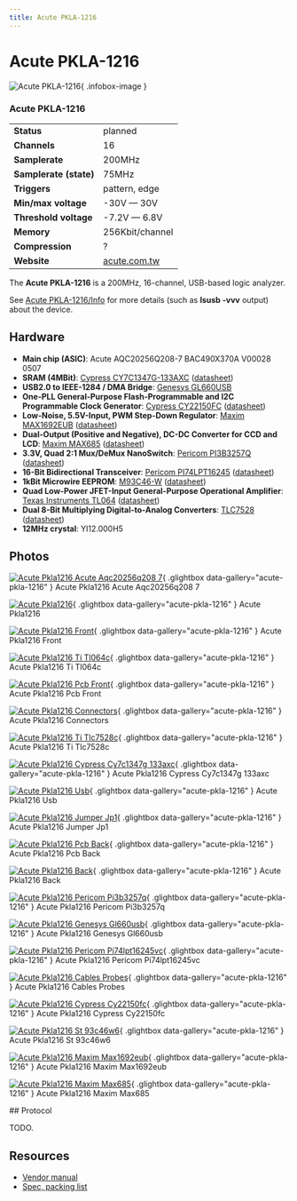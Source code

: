```yaml
---
title: Acute PKLA-1216
---
```


# Acute PKLA-1216

<div class="infobox" markdown>

![Acute PKLA-1216](./img/Acute_pkla1216_acute_aqc20256q208_7.jpg){ .infobox-image }

### Acute PKLA-1216

| | |
|---|---|
| **Status** | planned |
| **Channels** | 16 |
| **Samplerate** | 200MHz |
| **Samplerate (state)** | 75MHz |
| **Triggers** | pattern, edge |
| **Min/max voltage** | -30V — 30V |
| **Threshold voltage** | -7.2V — 6.8V |
| **Memory** | 256Kbit/channel |
| **Compression** | ? |
| **Website** | [acute.com.tw](http://www.acute.com.tw/product/la.php) |

</div>

The **Acute PKLA-1216** is a 200MHz, 16-channel, USB-based logic analyzer.

See [Acute PKLA-1216/Info](https://sigrok.org/wiki/Acute_PKLA-1216/Info) for more details (such as **lsusb -vvv** output) about the device.

## Hardware
- **Main chip (ASIC)**: Acute AQC20256Q208-7 BAC490X370A V00028 0507
- **SRAM (4MBit)**: [Cypress CY7C1347G-133AXC](http://www.cypress.com/?mpn=CY7C1347G-133AXC) ([datasheet](http://www.cypress.com/?docID=23463))
- **USB2.0 to IEEE-1284 / DMA Bridge**: [Genesys GL660USB](http://www.genesyslogic.com/_en/News%20message.php?id=108)
- **One-PLL General-Purpose Flash-Programmable and I2C Programmable Clock Generator**: [Cypress CY22150FC](http://www.cypress.com/?mpn=CY22150FZXC) ([datasheet](http://www.cypress.com/?docID=31685))
- **Low-Noise, 5.5V-Input, PWM Step-Down Regulator**: [Maxim MAX1692EUB](http://www.maxim-ic.com/datasheet/index.mvp/id/1932/t/al) ([datasheet](http://datasheets.maxim-ic.com/en/ds/MAX1692.pdf))
- **Dual-Output (Positive and Negative), DC-DC Converter for CCD and LCD**: [Maxim MAX685](http://www.maxim-ic.com/datasheet/index.mvp/id/1859) ([datasheet](http://datasheets.maxim-ic.com/en/ds/MAX685.pdf))
- **3.3V, Quad 2:1 Mux/DeMux NanoSwitch**: [Pericom PI3B3257Q](http://www.pericom.com/products/switch/digital/PI3B3257/) ([datasheet](http://www.pericom.com/pdf/datasheets/PI3B3257.pdf))
- **16-Bit Bidirectional Transceiver**: [Pericom PI74LPT16245](http://www.pericom.com/products/logic/PI74LPT16245/) ([datasheet](http://www.pericom.com/pdf/datasheets/PI74LPT16245.pdf))
- **1kBit Microwire EEPROM**: [M93C46-W](http://www.st.com/internet/mcu/product/63991.jsp) ([datasheet](http://www.st.com/internet/com/TECHNICAL_RESOURCES/TECHNICAL_LITERATURE/DATASHEET/CD00001142.pdf))
- **Quad Low-Power JFET-Input General-Purpose Operational Amplifier**: [Texas Instruments TL064](http://www.ti.com/product/tl064) ([datasheet](http://www.ti.com/lit/gpn/tl064))
- **Dual 8-Bit Multiplying Digital-to-Analog Converters**: [TLC7528](http://www.ti.com/product/tlc7528) ([datasheet](http://www.ti.com/lit/gpn/tlc7528))
- **12MHz crystal**: YI12.000H5

## Photos

<div class="photo-grid" markdown>

[![Acute Pkla1216 Acute Aqc20256q208 7](./img/Acute_pkla1216_acute_aqc20256q208_7.jpg)](./img/Acute_pkla1216_acute_aqc20256q208_7.jpg "Acute Pkla1216 Acute Aqc20256q208 7"){ .glightbox data-gallery="acute-pkla-1216" }
<span class="caption">Acute Pkla1216 Acute Aqc20256q208 7</span>

[![Acute Pkla1216](./img/Acute_pkla1216.jpg)](./img/Acute_pkla1216.png "Acute Pkla1216"){ .glightbox data-gallery="acute-pkla-1216" }
<span class="caption">Acute Pkla1216</span>

[![Acute Pkla1216 Front](./img/Acute_pkla1216_front.jpg)](./img/Acute_pkla1216_front.jpg "Acute Pkla1216 Front"){ .glightbox data-gallery="acute-pkla-1216" }
<span class="caption">Acute Pkla1216 Front</span>

[![Acute Pkla1216 Ti Tl064c](./img/Acute_pkla1216_ti_tl064c.jpg)](./img/Acute_pkla1216_ti_tl064c.jpg "Acute Pkla1216 Ti Tl064c"){ .glightbox data-gallery="acute-pkla-1216" }
<span class="caption">Acute Pkla1216 Ti Tl064c</span>

[![Acute Pkla1216 Pcb Front](./img/Acute_pkla1216_pcb_front.jpg)](./img/Acute_pkla1216_pcb_front.jpg "Acute Pkla1216 Pcb Front"){ .glightbox data-gallery="acute-pkla-1216" }
<span class="caption">Acute Pkla1216 Pcb Front</span>

[![Acute Pkla1216 Connectors](./img/Acute_pkla1216_connectors.jpg)](./img/Acute_pkla1216_connectors.jpg "Acute Pkla1216 Connectors"){ .glightbox data-gallery="acute-pkla-1216" }
<span class="caption">Acute Pkla1216 Connectors</span>

[![Acute Pkla1216 Ti Tlc7528c](./img/Acute_pkla1216_ti_tlc7528c.jpg)](./img/Acute_pkla1216_ti_tlc7528c.jpg "Acute Pkla1216 Ti Tlc7528c"){ .glightbox data-gallery="acute-pkla-1216" }
<span class="caption">Acute Pkla1216 Ti Tlc7528c</span>

[![Acute Pkla1216 Cypress Cy7c1347g 133axc](./img/Acute_pkla1216_cypress_cy7c1347g_133axc.jpg)](./img/Acute_pkla1216_cypress_cy7c1347g_133axc.jpg "Acute Pkla1216 Cypress Cy7c1347g 133axc"){ .glightbox data-gallery="acute-pkla-1216" }
<span class="caption">Acute Pkla1216 Cypress Cy7c1347g 133axc</span>

[![Acute Pkla1216 Usb](./img/Acute_pkla1216_usb.jpg)](./img/Acute_pkla1216_usb.jpg "Acute Pkla1216 Usb"){ .glightbox data-gallery="acute-pkla-1216" }
<span class="caption">Acute Pkla1216 Usb</span>

[![Acute Pkla1216 Jumper Jp1](./img/Acute_pkla1216_jumper_jp1.jpg)](./img/Acute_pkla1216_jumper_jp1.jpg "Acute Pkla1216 Jumper Jp1"){ .glightbox data-gallery="acute-pkla-1216" }
<span class="caption">Acute Pkla1216 Jumper Jp1</span>

[![Acute Pkla1216 Pcb Back](./img/Acute_pkla1216_pcb_back.jpg)](./img/Acute_pkla1216_pcb_back.jpg "Acute Pkla1216 Pcb Back"){ .glightbox data-gallery="acute-pkla-1216" }
<span class="caption">Acute Pkla1216 Pcb Back</span>

[![Acute Pkla1216 Back](./img/Acute_pkla1216_back.jpg)](./img/Acute_pkla1216_back.jpg "Acute Pkla1216 Back"){ .glightbox data-gallery="acute-pkla-1216" }
<span class="caption">Acute Pkla1216 Back</span>

[![Acute Pkla1216 Pericom Pi3b3257q](./img/Acute_pkla1216_pericom_pi3b3257q.jpg)](./img/Acute_pkla1216_pericom_pi3b3257q.jpg "Acute Pkla1216 Pericom Pi3b3257q"){ .glightbox data-gallery="acute-pkla-1216" }
<span class="caption">Acute Pkla1216 Pericom Pi3b3257q</span>

[![Acute Pkla1216 Genesys Gl660usb](./img/Acute_pkla1216_genesys_gl660usb.jpg)](./img/Acute_pkla1216_genesys_gl660usb.jpg "Acute Pkla1216 Genesys Gl660usb"){ .glightbox data-gallery="acute-pkla-1216" }
<span class="caption">Acute Pkla1216 Genesys Gl660usb</span>

[![Acute Pkla1216 Pericom Pi74lpt16245vc](./img/Acute_pkla1216_pericom_pi74lpt16245vc.jpg)](./img/Acute_pkla1216_pericom_pi74lpt16245vc.jpg "Acute Pkla1216 Pericom Pi74lpt16245vc"){ .glightbox data-gallery="acute-pkla-1216" }
<span class="caption">Acute Pkla1216 Pericom Pi74lpt16245vc</span>

[![Acute Pkla1216 Cables Probes](./img/Acute_pkla1216_cables_probes.jpg)](./img/Acute_pkla1216_cables_probes.jpg "Acute Pkla1216 Cables Probes"){ .glightbox data-gallery="acute-pkla-1216" }
<span class="caption">Acute Pkla1216 Cables Probes</span>

[![Acute Pkla1216 Cypress Cy22150fc](./img/Acute_pkla1216_cypress_cy22150fc.jpg)](./img/Acute_pkla1216_cypress_cy22150fc.jpg "Acute Pkla1216 Cypress Cy22150fc"){ .glightbox data-gallery="acute-pkla-1216" }
<span class="caption">Acute Pkla1216 Cypress Cy22150fc</span>

[![Acute Pkla1216 St 93c46w6](./img/Acute_pkla1216_st_93c46w6.jpg)](./img/Acute_pkla1216_st_93c46w6.jpg "Acute Pkla1216 St 93c46w6"){ .glightbox data-gallery="acute-pkla-1216" }
<span class="caption">Acute Pkla1216 St 93c46w6</span>

[![Acute Pkla1216 Maxim Max1692eub](./img/Acute_pkla1216_maxim_max1692eub.jpg)](./img/Acute_pkla1216_maxim_max1692eub.jpg "Acute Pkla1216 Maxim Max1692eub"){ .glightbox data-gallery="acute-pkla-1216" }
<span class="caption">Acute Pkla1216 Maxim Max1692eub</span>

[![Acute Pkla1216 Maxim Max685](./img/Acute_pkla1216_maxim_max685.jpg)](./img/Acute_pkla1216_maxim_max685.jpg "Acute Pkla1216 Maxim Max685"){ .glightbox data-gallery="acute-pkla-1216" }
<span class="caption">Acute Pkla1216 Maxim Max685</span>

</div>
## Protocol

TODO.

## Resources
- [Vendor manual](http://www.acute.com.tw/Software/manual/enla.pdf)
- [Spec, packing list](http://www.acute.com.tw/Software/spec/pkla.zip)

